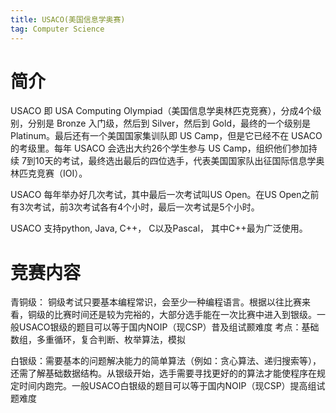 ```yaml
---
title: USACO(美国信息学奥赛)
tag: Computer Science
---
```

# 简介
USACO 即 USA Computing Olympiad（美国信息学奥林匹克竞赛），分成4个级别，分别是 Bronze 入门级，然后到 Silver，然后到 Gold，最终的一个级别是 Platinum。最后还有一个美国国家集训队即 US Camp，但是它已经不在 USACO 的考级里。每年 USACO 会选出大约26个学生参与 US Camp，组织他们参加持续 7到10天的考试，最终选出最后的四位选手，代表美国国家队出征国际信息学奥林匹克竞赛（IOI）。

USACO 每年举办好几次考试，其中最后一次考试叫US Open。在US Open之前有3次考试，前3次考试各有4个小时，最后一次考试是5个小时。

USACO 支持python, Java, C++， C以及Pascal， 其中C++最为广泛使用。

# 竞赛内容
青铜级： 铜级考试只要基本编程常识，会至少一种编程语言。根据以往比赛来看，铜级的比赛时间还是较为完裕的，大部分选手能在一次比赛中进入到银级。一般USACO银级的题目可以等于国内NOIP（现CSP）昔及组试颞难度
考点：基础数组，多重循环，复合判断、枚举算法，模拟

白银级：需要基本的问题解决能力的简单算法（例如：贪心算法、递归搜索等），还需了解基础数据结构。从银级开始，选手需要寻找更好的的算法才能使程序在规定时间内跑完。一般USACO白银级的题目可以等于国内NOIP（现CSP）提高组试题难度